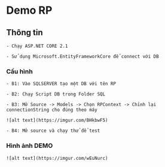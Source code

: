 # Demo RP

## Thông tin

    - Chạy ASP.NET CORE 2.1
	
	- Sử dụng Microsoft.EntityFrameworkCore để connect với DB

### Cấu hình

    - B1: Vào SQLSERVER tạo một DB với tên RP

    - B2: Chạy Script DB trong Folder SQL

    - B3: Mở Source -> Models -> Chọn RPContext -> Chỉnh lại connectionString cho đúng theo máy
	
	![alt text](https://imgur.com/BHkbwF5)

	- B4: Mở source và chạy thử để test

### Hình ảnh DEMO 

	![alt text](https://imgur.com/wEuNurc)